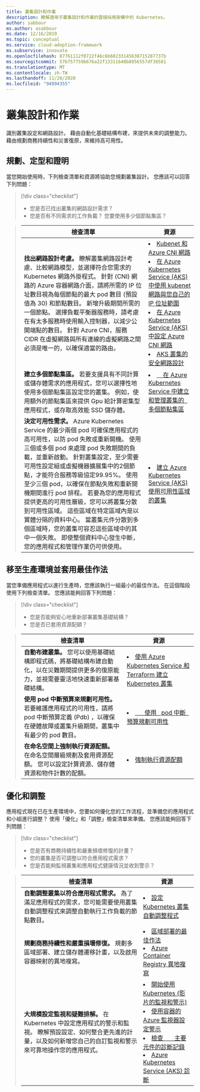 ```yaml
---
title: 叢集設計和作業
description: 瞭解適用于叢集設計和作業的雲端採用架構中的 Kubernetes。
author: sabbour
ms.author: asabbour
ms.date: 12/16/2019
ms.topic: conceptual
ms.service: cloud-adoption-framework
ms.subservice: innovate
ms.openlocfilehash: 87761112f0722f46c6b60233145638715287737b
ms.sourcegitcommit: 57b757759b676a22f13311640b8856557df36581
ms.translationtype: MT
ms.contentlocale: zh-TW
ms.lasthandoff: 11/20/2020
ms.locfileid: "94994355"
---
```

<!-- cSpell:ignore autoscaler PDBs -->

# <a name="cluster-design-and-operations"></a>叢集設計和作業

識別叢集設定和網路設計。 藉由自動化基礎結構布建，來提供未來的調整能力。 藉由規劃商務持續性和災害復原，來維持高可用性。

## <a name="plan-train-and-proof"></a>規劃、定型和證明

當您開始使用時，下列檢查清單和資源將協助您規劃叢集設計。 您應該可以回答下列問題：

> [!div class="checklist"]
>
> - 您是否已找出叢集的網路設計需求？
> - 您是否有不同需求的工作負載？ 您要使用多少個節點集區？

<!-- -->

> | 檢查清單  | 資源 |
> |------------------------------------------------------------------|-----------------------------------------------------------------|
> | **找出網路設計考慮。** 瞭解叢集網路設計考慮、比較網路模型，並選擇符合您需求的 Kubernetes 網路外掛程式。 針對 (CNI) 網路的 Azure 容器網路介面，請將所需的 IP 位址數目視為每個節點的最大 pod 數目 (預設值為 30) 和節點數目。 新增升級期間所需的一個節點。 選擇負載平衡器服務時，請考慮在有太多服務時使用輸入控制器，以減少公開端點的數目。 針對 Azure CNI，服務 CIDR 在虛擬網路與所有連線的虛擬網路之間必須是唯一的，以確保適當的路由。 | <li> [Kubenet 和 Azure CNI 網路](/azure/aks/concepts-network#azure-virtual-networks) <li> [在 Azure Kubernetes Service (AKS) 中使用 kubenet 網路與您自己的 IP 位址範圍](/azure/aks/configure-kubenet) <li> [在 Azure Kubernetes Service (AKS) 中設定 Azure CNI 網路](/azure/aks/configure-azure-cni) <li> [AKS 叢集的安全網路設計](https://github.com/Azure/sg-aks-workshop/blob/master/cluster-design/NetworkDesign.md)|
> | **建立多個節點集區。** 若要支援具有不同計算或儲存體需求的應用程式，您可以選擇性地使用多個節點集區設定您的叢集。 例如，使用額外的節點集區來提供 Gpu 給計算密集型應用程式，或存取高效能 SSD 儲存體。 | <li> [&nbsp; &nbsp; 在 Azure Kubernetes Service 中建立和管理叢集的 &nbsp; 多個節點集區](/azure/aks/use-multiple-node-pools) |
> | **決定可用性需求。** Azure Kubernetes Service 的最少兩個 pod 可確保應用程式的高可用性，以防 pod 失敗或重新開機。 使用三個或多個 pod 來處理 pod 失敗期間的負載，並重新啟動。 針對叢集設定，至少需要可用性設定組或虛擬機器擴展集中的2個節點，才能符合服務等級協定99.95%。 使用至少三個 pod，以確保在節點失敗和重新開機期間進行 pod 排程。 若要為您的應用程式提供更高的可用性層級，您可以將叢集分散到可用性區域。 這些區域在特定區域內是以實體分隔的資料中心。 當叢集元件分散到多個區域時，您的叢集可容忍這些區域中的其中一個失敗。 即使整個資料中心發生中斷，您的應用程式和管理作業仍可供使用。 | <li> [建立 Azure Kubernetes Service (AKS) 使用可用性區域的叢集](/azure/aks/availability-zones) |

## <a name="go-to-production-and-apply-best-practices"></a>移至生產環境並套用最佳作法

當您準備應用程式以進行生產時，您應該執行一組最小的最佳作法。 在這個階段使用下列檢查清單。 您應該能夠回答下列問題：

> [!div class="checklist"]
>
> - 您是否能夠安心地重新部署叢集基礎結構？
> - 您是否已套用資源配額？

<!-- -->

> | 檢查清單  | 資源                                                                                                     |
> |------------------------------------------------------------------|-----------------------------------------------------------------|
> | **自動布建叢集。** 您可以使用基礎結構即程式碼，將基礎結構布建自動化，以在災難期間提供更多的復原能力，並視需要靈活地快速重新部署基礎結構。  | <li> [使用 Azure Kubernetes Service 和 Terraform 建立 Kubernetes 叢集](/azure/terraform/terraform-create-k8s-cluster-with-tf-and-aks)|
> | **使用 pod 中斷預算來規劃可用性。** 若要維護應用程式的可用性，請將 pod 中斷預算定義 (Pdb) ，以確保在硬體故障或叢集升級期間，叢集中有最少的 pod 數目。 | <li> [&nbsp; &nbsp; &nbsp; 使用 &nbsp; pod 中斷 &nbsp; 預算規劃可用性](/azure/aks/operator-best-practices-scheduler#plan-for-availability-using-pod-disruption-budgets)  |
> | **在命名空間上強制執行資源配額。** 在命名空間層級規劃及套用資源配額。 您可以設定計算資源、儲存體資源和物件計數的配額。| <li> [強制執行資源配額](/azure/aks/operator-best-practices-scheduler#enforce-resource-quotas)  |

## <a name="optimize-and-scale"></a>優化和調整

應用程式現在已在生產環境中，您要如何優化您的工作流程，並準備您的應用程式和小組進行調整？ 使用「優化」和「調整」檢查清單來準備。 您應該能夠回答下列問題：

> [!div class="checklist"]
>
> - 您是否有商務持續性和嚴重損壞修復的計畫？
> - 您的叢集是否可調整以符合應用程式需求？
> - 您是否能夠監視叢集和應用程式健康情況並收到警示？

<!-- -->

> | 檢查清單 | 資源 |
> |--|--|
> | **自動調整叢集以符合應用程式需求。** 為了滿足應用程式的需求，您可能需要使用叢集自動調整程式來調整自動執行工作負載的節點數目。 | <li> [設定 Kubernetes 叢集自動調整程式](/azure/aks/cluster-autoscaler) |
> | **規劃商務持續性和嚴重損壞修復。** 規劃多區域部署、建立儲存體遷移計畫，以及啟用容器映射的異地複寫。 | <li> [區域部署的最佳作法](/azure/aks/operator-best-practices-multi-region) <li> [Azure Container Registry 異地複寫](/azure/container-registry/container-registry-geo-replication) |
> | **大規模設定監視和疑難排解。** 在 Kubernetes 中設定應用程式的警示和監視。 瞭解預設設定、如何整合更先進的計量，以及如何新增您自己的自訂監視和警示來可靠地操作您的應用程式。 | <li> [開始使用 Kubernetes (影片的監視和警示) ](https://www.youtube.com/watch?v=W7aN_z-cyUw&list=PLLasX02E8BPCrIhFrc_ZiINhbRkYMKdPT&index=16) <li> [使用容器的 Azure 監視器設定警示](/azure/azure-monitor/insights/container-insights-overview) <li> [檢查 &nbsp; &nbsp; &nbsp; 主要元件的診斷記錄](/azure/aks/view-master-logs) <li> [Azure Kubernetes Service (AKS) 診斷](/azure/aks/concepts-diagnostics) |
